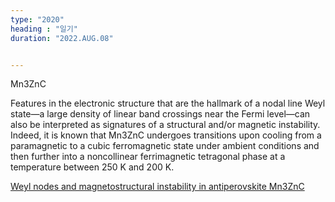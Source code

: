 ```yaml
---
type: "2020"
heading : "일기"
duration: "2022.AUG.08"


---
```

 
 Mn3ZnC  
 >
Features in the electronic structure that are the hallmark of a nodal line Weyl state—a large density of linear band crossings near the Fermi level—can also be interpreted as signatures of a structural and/or magnetic instability. Indeed, it is known that Mn3ZnC undergoes transitions upon cooling from a paramagnetic to a cubic ferromagnetic state under ambient conditions and then further into a noncollinear ferrimagnetic tetragonal phase at a temperature between 250 K and 200 K.
 
   
 [Weyl nodes and magnetostructural instability in antiperovskite Mn3ZnC](https://aip.scitation.org/doi/10.1063/1.5129689)
 